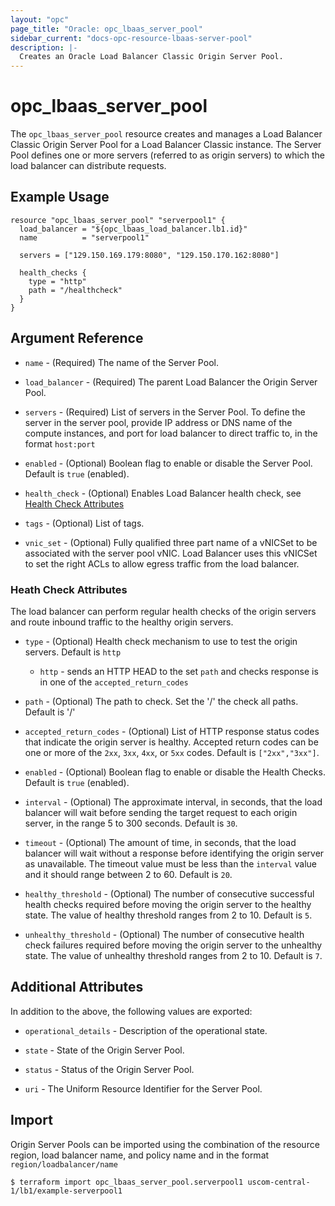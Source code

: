 ```yaml
---
layout: "opc"
page_title: "Oracle: opc_lbaas_server_pool"
sidebar_current: "docs-opc-resource-lbaas-server-pool"
description: |-
  Creates an Oracle Load Balancer Classic Origin Server Pool.
---
```


# opc\_lbaas\_server\_pool

The `opc_lbaas_server_pool` resource creates and manages a Load Balancer Classic Origin Server Pool for a Load Balancer Classic instance. The Server Pool defines one or more servers (referred to as origin servers) to which the load balancer can distribute requests.

## Example Usage

```hcl
resource "opc_lbaas_server_pool" "serverpool1" {
  load_balancer = "${opc_lbaas_load_balancer.lb1.id}"
  name          = "serverpool1"

  servers = ["129.150.169.179:8080", "129.150.170.162:8080"]

  health_checks {
    type = "http"
    path = "/healthcheck"
  }
}
```

## Argument Reference

* `name` - (Required) The name of the Server Pool.

* `load_balancer` - (Required) The parent Load Balancer the Origin Server Pool.

* `servers` - (Required) List of servers in the Server Pool. To define the server in the server pool, provide IP address or DNS name of the compute instances, and port for load balancer to direct traffic to, in the format `host:port`

* `enabled` - (Optional) Boolean flag to enable or disable the Server Pool. Default is `true` (enabled).

* `health_check` - (Optional) Enables Load Balancer health check, see [Health Check Attributes](#health-check-attributes)

* `tags` - (Optional) List of tags.

* `vnic_set` - (Optional) Fully qualified three part name of a vNICSet to be associated with the server pool vNIC. Load Balancer uses this vNICSet to set the right ACLs to allow egress traffic from the load balancer.

### Heath Check Attributes

The load balancer can perform regular health checks of the origin servers and route inbound traffic to the healthy origin servers.

* `type` - (Optional) Health check mechanism to use to test the origin servers.   Default is `http`

  - `http` - sends an HTTP HEAD to the set `path` and checks response is in one of the `accepted_return_codes`

* `path` - (Optional) The path to check. Set the '/' the check all paths. Default is '/'

* `accepted_return_codes` - (Optional) List of HTTP response status codes that indicate the origin server is healthy. Accepted return codes can be one or more of the `2xx`, `3xx`, `4xx`, or `5xx` codes. Default is `["2xx","3xx"]`.

* `enabled` - (Optional) Boolean flag to enable or disable the Health Checks. Default is `true` (enabled).

* `interval` - (Optional) The approximate interval, in seconds, that the load balancer will wait before sending the target request to each origin server, in the range 5 to 300 seconds. Default is `30`.

* `timeout` - (Optional) The amount of time, in seconds, that the load balancer will wait without a response before identifying the origin server as unavailable. The timeout value must be less than the `interval` value and it should range between 2 to 60. Default is `20`.

* `healthy_threshold` - (Optional) The number of consecutive successful health checks required before moving the origin server to the healthy state. The value of healthy threshold ranges from 2 to 10. Default is `5`.

* `unhealthy_threshold` - (Optional) The number of consecutive health check failures required before moving the origin server to the unhealthy state. The value of unhealthy threshold ranges from 2 to 10. Default is `7`.

## Additional Attributes

In addition to the above, the following values are exported:

* `operational_details` - Description of the operational state.

* `state` - State of the Origin Server Pool.

* `status` - Status of the Origin Server Pool.

* `uri` - The Uniform Resource Identifier for the Server Pool.

## Import

Origin Server Pools can be imported using the combination of the resource region, load balancer name, and policy name and in the format `region/loadbalancer/name`

```shell
$ terraform import opc_lbaas_server_pool.serverpool1 uscom-central-1/lb1/example-serverpool1
```
